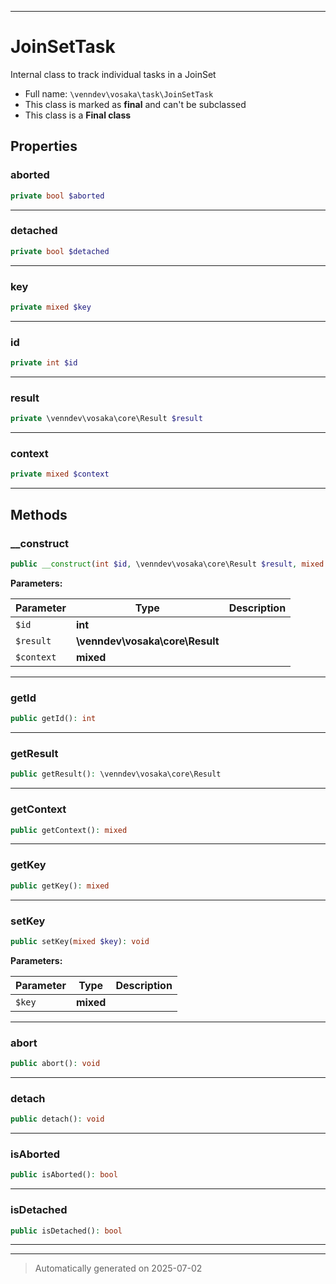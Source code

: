 ***

# JoinSetTask

Internal class to track individual tasks in a JoinSet



* Full name: `\venndev\vosaka\task\JoinSetTask`
* This class is marked as **final** and can't be subclassed
* This class is a **Final class**



## Properties


### aborted



```php
private bool $aborted
```






***

### detached



```php
private bool $detached
```






***

### key



```php
private mixed $key
```






***

### id



```php
private int $id
```






***

### result



```php
private \venndev\vosaka\core\Result $result
```






***

### context



```php
private mixed $context
```






***

## Methods


### __construct



```php
public __construct(int $id, \venndev\vosaka\core\Result $result, mixed $context = null): mixed
```








**Parameters:**

| Parameter | Type | Description |
|-----------|------|-------------|
| `$id` | **int** |  |
| `$result` | **\venndev\vosaka\core\Result** |  |
| `$context` | **mixed** |  |





***

### getId



```php
public getId(): int
```












***

### getResult



```php
public getResult(): \venndev\vosaka\core\Result
```












***

### getContext



```php
public getContext(): mixed
```












***

### getKey



```php
public getKey(): mixed
```












***

### setKey



```php
public setKey(mixed $key): void
```








**Parameters:**

| Parameter | Type | Description |
|-----------|------|-------------|
| `$key` | **mixed** |  |





***

### abort



```php
public abort(): void
```












***

### detach



```php
public detach(): void
```












***

### isAborted



```php
public isAborted(): bool
```












***

### isDetached



```php
public isDetached(): bool
```












***


***
> Automatically generated on 2025-07-02
